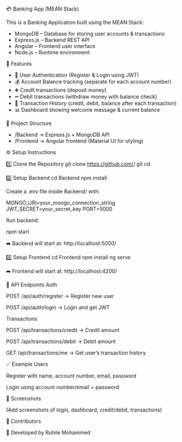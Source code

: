 💳 Banking App (MEAN Stack)

This is a Banking Application built using the MEAN Stack:
- MongoDB – Database for storing user accounts & transactions
- Express.js – Backend REST API
- Angular – Frontend user interface
- Node.js – Runtime environment
 
🚀 Features

- 🔐 User Authentication (Register & Login using JWT)
- 💰 Account Balance tracking (separate for each account number)
- ➕ Credit transactions (deposit money)
- ➖ Debit transactions (withdraw money with balance check)
- 📜 Transaction History (credit, debit, balance after each transaction)
- 📊 Dashboard showing welcome message & current balance

📂 Project Structure
- /Backend   → Express.js + MongoDB API
- /Frontend  → Angular frontend (Material UI for styling)  


⚙️ Setup Instructions

1️⃣ Clone the Repository
git clone https://github.com/<your-username>/<your-repo-name>.git
cd <your-repo-name>

2️⃣ Setup Backend
cd Backend
npm install


Create a .env file inside Backend/ with:

MONGO_URI=your_mongo_connection_string
JWT_SECRET=your_secret_key
PORT=5000


Run backend:

npm start


➡️ Backend will start at: http://localhost:5000/

3️⃣ Setup Frontend
cd Frontend
npm install
ng serve


➡️ Frontend will start at: http://localhost:4200/

🧪 API Endpoints
Auth

POST /api/auth/register → Register new user

POST /api/auth/login → Login and get JWT

Transactions

POST /api/transactions/credit → Credit amount

POST /api/transactions/debit → Debit amount

GET /api/transactions/me → Get user’s transaction history

✅ Example Users

Register with name, account number, email, password

Login using account number/email + password

📸 Screenshots

(Add screenshots of login, dashboard, credit/debit, transactions)

🙌 Contributors

👤 Developed by Ruhile Mohammed
